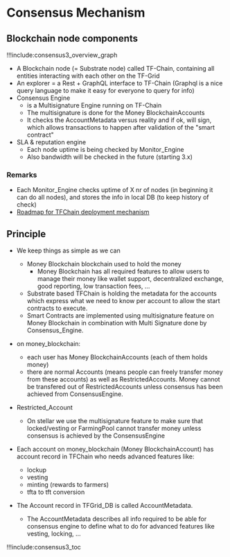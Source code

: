 # Consensus Mechanism

## Blockchain node components

!!!include:consensus3_overview_graph

- A Blockchain node (= Substrate node) called TF-Chain, containing all entities interacting with each other on the TF-Grid
- An explorer = a Rest + GraphQL interface to TF-Chain (Graphql is a nice query language to make it easy for everyone to query for info)
- Consensus Engine
  - is a Multisignature Engine running on TF-Chain
  - The multisignature is done for the Money BlockchainAccounts
  - It checks the AccountMetadata versus reality and if ok, will sign, which allows transactions to happen after validation of the "smart contract"
- SLA & reputation engine
  - Each node uptime is being checked by Monitor_Engine
  - Also bandwidth will be checked in the future (starting 3.x)

### Remarks

- Each Monitor_Engine checks uptime of X nr of nodes (in beginning it can do all nodes), and stores the info in local DB (to keep history of check)
- [Roadmap for TFChain deployment mechanism](roadmap_tfchain3)

## Principle

- We keep things as simple as we can
  - Money Blockchain blockchain used to hold the money
    - Money Blockchain has all required features to allow users to manage their money like wallet support, decentralized exchange, good reporting, low transaction fees, ...
  - Substrate based TFChain is holding the metadata for the accounts which express what we need to know per account to allow the start contracts to execute.
  - Smart Contracts are implemented using multisignature feature on Money Blockchain in combination with Multi Signature done by Consensus_Engine.
- on money_blockchain:
  - each user has Money BlockchainAccounts (each of them holds money)
  - there are normal Accounts (means people can freely transfer money from these accounts) as well as RestrictedAccounts. Money cannot be transfered out of RestrictedAccounts unless consensus has been achieved from ConsensusEngine.
- Restricted_Account
  - On stellar we use the multisignature feature to make sure that locked/vesting or FarmingPool cannot transfer money unless consensus is achieved by the ConsensusEngine

- Each account on money_blockchain (Money BlockchainAccount) has account record in TFChain who needs advanced features like:
  - lockup
  - vesting
  - minting (rewards to farmers)
  - tfta to tft conversion

- The Account record in TFGrid_DB is called AccountMetadata.
  - The AccountMetadata describes all info required to be able for consensus engine to define what to do for advanced features like vesting, locking, ...


!!!include:consensus3_toc